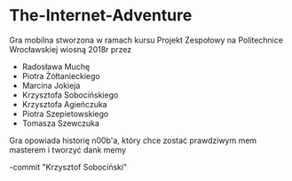 # The-Internet-Adventure
Gra mobilna stworzona w ramach kursu Projekt Zespołowy na Politechnice Wrocławskiej wiosną 2018r przez
* Radosława Muchę
* Piotra Żółtanieckiego
* Marcina Jokieja
* Krzysztofa Sobocińskiego
* Krzysztofa Agieńczuka
* Piotra Szepietowskiego
* Tomasza Szewczuka

Gra opowiada historię n00b'a, który chce zostać prawdziwym mem masterem i tworzyć dank memy

-commit "Krzysztof Sobociński"
